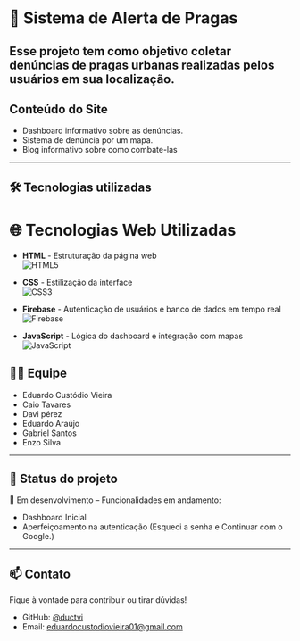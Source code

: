 # 🌾 Sistema de Alerta de Pragas

Esse projeto tem como objetivo coletar denúncias de pragas urbanas realizadas pelos usuários em sua localização.
---

## Conteúdo do Site
- Dashboard informativo sobre as denúncias.
- Sistema de denúncia por um mapa.
- Blog informativo sobre como combate-las

---

## 🛠️ Tecnologias utilizadas

# 🌐 Tecnologias Web Utilizadas

- **HTML** - Estruturação da página web  
  ![HTML5](https://img.shields.io/badge/HTML5-E34F26?logo=html5&logoColor=white)

- **CSS** - Estilização da interface  
  ![CSS3](https://img.shields.io/badge/CSS3-1572B6?logo=css3&logoColor=white)

- **Firebase** - Autenticação de usuários e banco de dados em tempo real  
  ![Firebase](https://img.shields.io/badge/Firebase-FFCA28?logo=firebase&logoColor=black)

- **JavaScript** - Lógica do dashboard e integração com mapas  
  ![JavaScript](https://img.shields.io/badge/JavaScript-F7DF1E?logo=javascript&logoColor=black)

## 🧑‍💻 Equipe
- Eduardo Custódio Vieira  
- Caio Tavares
- Davi pérez
- Eduardo Araújo
- Gabriel Santos
- Enzo Silva

---

## 📌 Status do projeto
🚧 Em desenvolvimento – Funcionalidades em andamento:
- Dashboard Inicial  
- Aperfeiçoamento na autenticação (Esqueci a senha e Continuar com o Google.)

---

## 📫 Contato

Fique à vontade para contribuir ou tirar dúvidas!

- GitHub: [@ductvi](https://github.com/ductvi)
- Email: eduardocustodiovieira01@gmail.com
